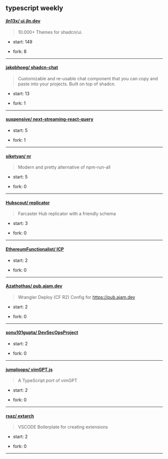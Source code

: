 ## typescript weekly

#### [jln13x/ ui.jln.dev](https://github.com/jln13x/ui.jln.dev)
>  10.000+ Themes for shadcn/ui. 
+ start: 149
+ fork: 8
---
#### [jakobhoeg/ shadcn-chat](https://github.com/jakobhoeg/shadcn-chat)
>  Customizable and re-usable chat component that you can copy and paste into your projects. Built on top of shadcn.
+ start: 13
+ fork: 1
---
#### [suspensive/ next-streaming-react-query](https://github.com/suspensive/next-streaming-react-query)
>  
+ start: 5
+ fork: 1
---
#### [siketyan/ nr](https://github.com/siketyan/nr)
>  Modern and pretty alternative of npm-run-all
+ start: 5
+ fork: 0
---
#### [Hubscout/ replicator](https://github.com/Hubscout/replicator)
>  Farcaster Hub replicator with a friendly schema
+ start: 3
+ fork: 0
---
#### [EthereumFunctionalist/ ICP](https://github.com/EthereumFunctionalist/ICP)
>  
+ start: 2
+ fork: 0
---
#### [Azathothas/ pub.ajam.dev](https://github.com/Azathothas/pub.ajam.dev)
>  Wrangler Deploy (CF R2) Config for https://pub.ajam.dev
+ start: 2
+ fork: 0
---
#### [sonu101gupta/ DevSecOpsProject](https://github.com/sonu101gupta/DevSecOpsProject)
>  
+ start: 2
+ fork: 0
---
#### [jumploops/ vimGPT.js](https://github.com/jumploops/vimGPT.js)
>  A TypeScript port of vimGPT
+ start: 2
+ fork: 0
---
#### [rsaz/ extarch](https://github.com/rsaz/extarch)
>  VSCODE Boilerplate for creating extensions
+ start: 2
+ fork: 0
---